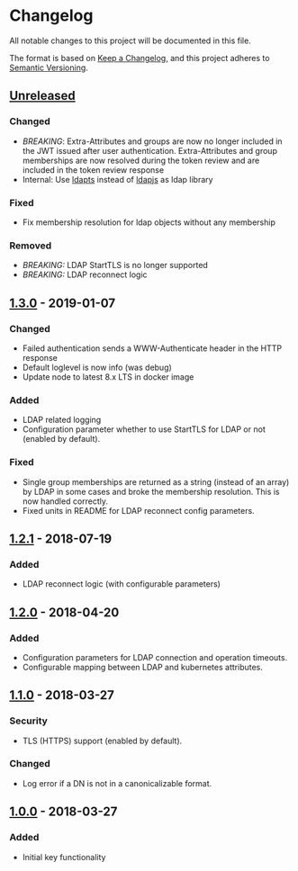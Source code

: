 # Changelog
All notable changes to this project will be documented in this file.

The format is based on [Keep a Changelog](https://keepachangelog.com/en/1.0.0/),
and this project adheres to [Semantic Versioning](https://semver.org/spec/v2.0.0.html).

## [Unreleased]
### Changed
- *BREAKING*: Extra-Attributes and groups are now no longer included in the JWT issued after user authentication. Extra-Attributes and group memberships are now resolved during the token review and are included in the token review response
- Internal: Use [ldapts](https://github.com/ldapts/ldapts) instead of [ldapjs](https://github.com/joyent/node-ldapjs) as ldap library

### Fixed
- Fix membership resolution for ldap objects without any membership

### Removed
- *BREAKING:* LDAP StartTLS is no longer supported
- *BREAKING:* LDAP reconnect logic

## [1.3.0] - 2019-01-07
### Changed
- Failed authentication sends a WWW-Authenticate header in the HTTP response
- Default loglevel is now info (was debug)
- Update node to latest 8.x LTS in docker image

### Added
- LDAP related logging
- Configuration parameter whether to use StartTLS for LDAP or not (enabled by default).

### Fixed
- Single group memberships are returned as a string (instead of an array) by LDAP in some cases and broke the membership resolution. This is now handled correctly.
- Fixed units in README for LDAP reconnect config parameters.

## [1.2.1] - 2018-07-19
### Added
- LDAP reconnect logic (with configurable parameters)

## [1.2.0] - 2018-04-20
### Added
- Configuration parameters for LDAP connection and operation timeouts.
- Configurable mapping between LDAP and kubernetes attributes.

## [1.1.0] - 2018-03-27
### Security
- TLS (HTTPS) support (enabled by default).

### Changed
- Log error if a DN is not in a canonicalizable format.

## [1.0.0] - 2018-03-27
### Added
- Initial key functionality

[Unreleased]: https://github.com/gyselroth/kube-ldap/compare/v1.3.0...master
[1.3.0]: https://github.com/gyselroth/kube-ldap/compare/v1.2.1...v1.3.0
[1.2.1]: https://github.com/gyselroth/kube-ldap/compare/v1.2.0...v1.2.1
[1.2.0]: https://github.com/gyselroth/kube-ldap/compare/v1.1.0...v1.2.0
[1.1.0]: https://github.com/gyselroth/kube-ldap/compare/v1.0.0...v1.1.0
[1.0.0]: https://github.com/gyselroth/kube-ldap/tree/v1.0.0
